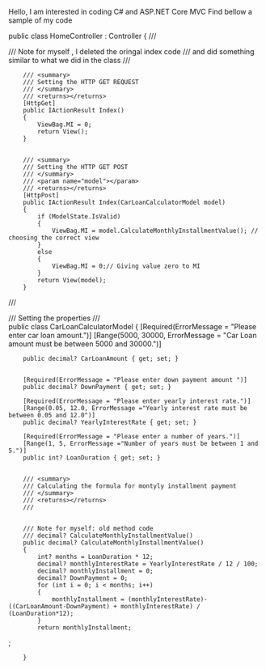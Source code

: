 Hello, I am interested in coding C# and ASP.NET Core MVC 
Find bellow a sample of my code 



public class HomeController : Controller
    {
       ///<summary>
       /// Note for myself , I deleted the oringal index code 
       /// and did something similar to what we did in the  class
       ///</summary>


        /// <summary>
        /// Setting the HTTP GET REQUEST
        /// </summary>
        /// <returns></returns>
        [HttpGet]
        public IActionResult Index()
        {
            ViewBag.MI = 0;
            return View();
        }


        /// <summary>
        /// Setting the HTTP GET POST 
        /// </summary>
        /// <param name="model"></param>
        /// <returns></returns>
        [HttpPost]
        public IActionResult Index(CarLoanCalculatorModel model)
        {
            if (ModelState.IsValid)
            {
                ViewBag.MI = model.CalculateMonthlyInstallmentValue(); // choosing the correct view 
            }
            else
            {
                ViewBag.MI = 0;// Giving value zero to MI 
            }
            return View(model);
        }






 /// <summary>
    /// Setting the properties
    /// </summary>
    public class CarLoanCalculatorModel
    {
        [Required(ErrorMessage = "Please enter car loan amount.")]
        [Range(5000, 30000, ErrorMessage =
               "Car Loan amount must be between 5000 and 30000.")]

        public decimal? CarLoanAmount { get; set; }
      

        [Required(ErrorMessage = "Please enter down payment amount ")]
        public decimal? DownPayment { get; set; }

        [Required(ErrorMessage = "Please enter yearly interest rate.")]
        [Range(0.05, 12.0, ErrorMessage ="Yearly interest rate must be between 0.05 and 12.0")]
        public decimal? YearlyInterestRate { get; set; }

        [Required(ErrorMessage = "Please enter a number of years.")]
        [Range(1, 5, ErrorMessage ="Number of years must be between 1 and 5.")]
        public int? LoanDuration { get; set; }


        /// <summary>
        /// Calculating the formula for montyly installment payment
        /// </summary>
        /// <returns></returns>
        /// 


        /// Note for myself: old method code
        /// decimal? CalculateMonthlyInstallmentValue()
        public decimal? CalculateMonthlyInstallmentValue()
        {
            int? months = LoanDuration * 12;
            decimal? monthlyInterestRate = YearlyInterestRate / 12 / 100;
            decimal? monthlyInstallment = 0;
            decimal? DownPayment = 0;
            for (int i = 0; i < months; i++)
            {
                monthlyInstallment = (monthlyInterestRate)-((CarLoanAmount-DownPayment) + monthlyInterestRate) / (LoanDuration*12);
            }
            return monthlyInstallment;

;

        }

